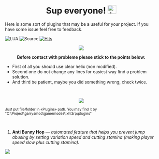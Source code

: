<h1 align="center"> Sup everyone! <img src="https://user-images.githubusercontent.com/1303154/88677602-1635ba80-d120-11ea-84d8-d263ba5fc3c0.gif" width="28px" alt="hi"></h1>

 Here is some sort of plugins that may be a useful for your project. If you have some issue feel free to feedback. <br/>
 
![LUA](https://img.shields.io/badge/-lua-000000?style=flat&logo=lua&logoColor=blue)
![Source](https://img.shields.io/badge/-Source-000000?style=flat&logo=sourceengine&logoColor=orange)
[![Hits](https://hits.seeyoufarm.com/api/count/incr/badge.svg?url=https%3A%2F%2Fgithub.com%2FLeonoJlbD%2FHelix-Plugins&count_bg=%239338C0&title_bg=%23000000&icon=dev-dot-to.svg&icon_color=%23FFFFFF&title=hits&edge_flat=false)](https://hits.seeyoufarm.com)

<p align="center">
  <a href=""><img src="https://img.shields.io/badge/Warning-b32132.svg?style=for-the-badge&logo=us&logoColor=white"/></a>
</p>

<p align="center"> <b> Before contact with probleme please stick to the points below: </b> </p>

- First of all you should use clear helix (non modified). 
- Second one do not change any lines for easiest way find a problem solution.
- And third be patient, maybe you did something wrong, check twice.
<br/>

<p align="center">
  <a href=""><img src="https://img.shields.io/badge/Install-faca46.svg?style=for-the-badge&logo=us&logoColor=white"/></a>
</p>

<p alignt="center"> <sub> Just put file/folder in «Plugins» path. You may find it by "C:\Project\garrysmod\gamemodes\ixhl2rp\plugins" </sub> </p> <br/>


1. **Anti Bunny Hop** — *automated feature that helps you prevent jump abusing by setting variation speed and cutting stamina (making player speed slow plus cutting stamina).*

<p align="left">
  <a href="https://twitch.tv/leon0jlbd"><img src="https://badge-size.herokuapp.com/leonojlbd/Helix-Plugins/main/antibhop.lua"/></a>
</p>
